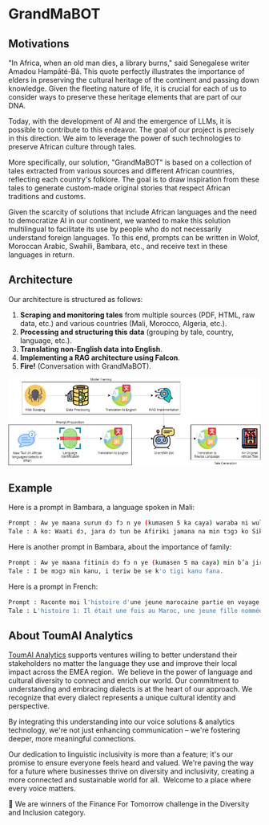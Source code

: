 # GrandMaBOT

## Motivations

"In Africa, when an old man dies, a library burns," said Senegalese writer Amadou Hampâté-Bâ. This quote perfectly illustrates the importance of elders in preserving the cultural heritage of the continent and passing down knowledge. Given the fleeting nature of life, it is crucial for each of us to consider ways to preserve these heritage elements that are part of our DNA.

Today, with the development of AI and the emergence of LLMs, it is possible to contribute to this endeavor. The goal of our project is precisely in this direction. We aim to leverage the power of such technologies to preserve African culture through tales.

More specifically, our solution, "GrandMaBOT" is based on a collection of tales extracted from various sources and different African countries, reflecting each country's folklore. The goal is to draw inspiration from these tales to generate custom-made original stories that respect African traditions and customs.

Given the scarcity of solutions that include African languages and the need to democratize AI in our continent, we wanted to make this solution multilingual to facilitate its use by people who do not necessarily understand foreign languages. To this end, prompts can be written in Wolof, Moroccan Arabic, Swahili, Bambara, etc., and receive text in these languages in return.

## Architecture

Our architecture is structured as follows:
1. **Scraping and monitoring tales** from multiple sources (PDF, HTML, raw data, etc.) and various countries (Mali, Morocco, Algeria, etc.).
2. **Processing and structuring this data** (grouping by tale, country, language, etc.).
3. **Translating non-English data into English**.
4. **Implementing a RAG architecture using Falcon**.
5. **Fire!** (Conversation with GrandMaBOT).

![Architecture Diagram](architecture.png)

## Example
Here is a prompt in Bambara, a language spoken in Mali:
```sh
Prompt : Aw ye maana surun dɔ fɔ n ye (kumasen 5 ka caya) waraba ni wulu dɔ kan
Tale : A ko: Waati dɔ, jara dɔ tun be Afiriki jamana na min tɔgɔ ko Sikar. A tun ka fari ani a tun be se ka koo dɔw kɛ. A tun be se ka mɔgɔw bali k'a ka bɛɛn sigi n'a ye. Loon dɔ, k'a to a tagatɔ a ka yɔrɔ kɔlɔsi, a ye wulu dɔ ye. Wuluw tun be siran a ɲɛ. Nka, a hinɛ donna a la, a y'a latigɛ k'a ta k'a kɛ a ka derekeba ye. Wulu nin tɔgɔ ko Timmy. K'a ta o loon na, u kɛra teriw ye. Sikar tun be to ka Timmy kalan a ka dumuni ɲini ani k'a dɛmɛ. U tun be yaala ɲɔgɔn fɛ kongokolon kɔnɔ, ka kongosogow faga ani ka kongosogo farimanw faga. U ka kokɛcogow tun tɛ kelen ye hali dɔɔni.
```

Here is another prompt in Bambara, about the importance of family:
```sh
Prompt : Aw ye maana fitinin dɔ fɔ n ye (kumasen 5 ma caya) min b’a jira mun na i ka kan ka denbaya kanu
Tale : I be mɔgɔ min kanu, i teriw be se k'o tigi kanu fana.
```

Here is a prompt in French:
```sh
Prompt : Raconte moi l'histoire d'une jeune marocaine partie en voyage avec sa maman
Tale : L'histoire 1: Il était une fois au Maroc, une jeune fille nommée Lila qui vivait avec sa mère. Ils étaient très proches et faisaient toujours des choses ensemble. Un jour, ils ont décidé de faire un voyage en voiture à travers la campagne du Maroc. Alors qu'ils conduisaient le long des routes sinueuses, Lila ne pouvait s'empêcher de se sentir excitée par tous les nouveaux endroits qu'elle verrait. L'histoire 2: Lila n'avait jamais fait un si long trajet en voiture auparavant et était ravie à l'idée de voir autant de nouveaux paysages. Elle avait l'impression que ce serait une aventure dont ils se souviendraient tous les deux pour toujours.

```

## About ToumAI Analytics

[ToumAI Analytics](https://www.toum.ai/) supports ventures willing to better understand their stakeholders no matter the language they use and improve their local impact across the EMEA region. 
​
We believe in the power of language and cultural diversity to connect and enrich our world. Our commitment to understanding and embracing dialects is at the heart of our approach. We recognize that every dialect represents a unique cultural identity and perspective.
 
By integrating this understanding into our voice solutions & analytics technology, we're not just enhancing communication – we're fostering deeper, more meaningful connections.
 
Our dedication to linguistic inclusivity is more than a feature; it's our promise to ensure everyone feels heard and valued. We're paving the way for a future where businesses thrive on diversity and inclusivity, creating a more connected and sustainable world for all.
​
Welcome to a place where every voice matters.

🏅 We are winners of the Finance For Tomorrow challenge in the Diversity and Inclusion category.
